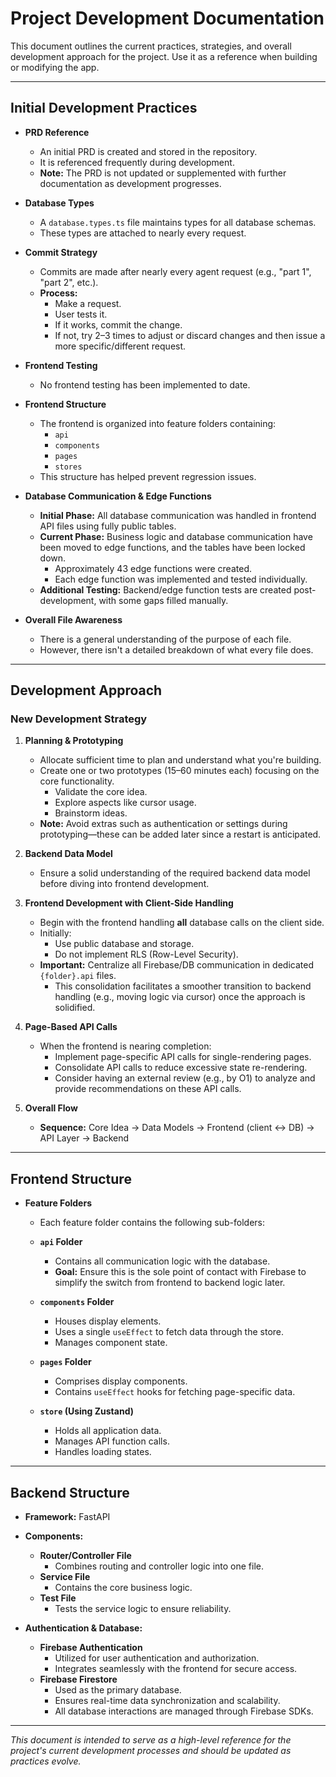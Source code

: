 # Project Development Documentation

This document outlines the current practices, strategies, and overall development approach for the project. Use it as a reference when building or modifying the app.

---

## Initial Development Practices

- **PRD Reference**
  - An initial PRD is created and stored in the repository.
  - It is referenced frequently during development.
  - **Note:** The PRD is not updated or supplemented with further documentation as development progresses.

- **Database Types**
  - A `database.types.ts` file maintains types for all database schemas.
  - These types are attached to nearly every request.

- **Commit Strategy**
  - Commits are made after nearly every agent request (e.g., "part 1", "part 2", etc.).
  - **Process:**
    - Make a request.
    - User tests it.
    - If it works, commit the change.
    - If not, try 2–3 times to adjust or discard changes and then issue a more specific/different request.

- **Frontend Testing**
  - No frontend testing has been implemented to date.

- **Frontend Structure**
  - The frontend is organized into feature folders containing:
    - `api`
    - `components`
    - `pages`
    - `stores`
  - This structure has helped prevent regression issues.

- **Database Communication & Edge Functions**
  - **Initial Phase:** All database communication was handled in frontend API files using fully public tables.
  - **Current Phase:** Business logic and database communication have been moved to edge functions, and the tables have been locked down.
    - Approximately 43 edge functions were created.
    - Each edge function was implemented and tested individually.
  - **Additional Testing:** Backend/edge function tests are created post-development, with some gaps filled manually.

- **Overall File Awareness**
  - There is a general understanding of the purpose of each file.
  - However, there isn't a detailed breakdown of what every file does.

---

## Development Approach

### New Development Strategy

1. **Planning & Prototyping**
   - Allocate sufficient time to plan and understand what you're building.
   - Create one or two prototypes (15–60 minutes each) focusing on the core functionality.
     - Validate the core idea.
     - Explore aspects like cursor usage.
     - Brainstorm ideas.
   - **Note:** Avoid extras such as authentication or settings during prototyping—these can be added later since a restart is anticipated.

2. **Backend Data Model**
   - Ensure a solid understanding of the required backend data model before diving into frontend development.

3. **Frontend Development with Client-Side Handling**
   - Begin with the frontend handling **all** database calls on the client side.
   - Initially:
     - Use public database and storage.
     - Do not implement RLS (Row-Level Security).
   - **Important:** Centralize all Firebase/DB communication in dedicated `{folder}.api` files.
     - This consolidation facilitates a smoother transition to backend handling (e.g., moving logic via cursor) once the approach is solidified.

4. **Page-Based API Calls**
   - When the frontend is nearing completion:
     - Implement page-specific API calls for single-rendering pages.
     - Consolidate API calls to reduce excessive state re-rendering.
     - Consider having an external review (e.g., by O1) to analyze and provide recommendations on these API calls.

5. **Overall Flow**
   - **Sequence:** Core Idea → Data Models → Frontend (client ↔ DB) → API Layer → Backend

---

## Frontend Structure

- **Feature Folders**
  - Each feature folder contains the following sub-folders:

  - **`api` Folder**
    - Contains all communication logic with the database.
    - **Goal:** Ensure this is the sole point of contact with Firebase to simplify the switch from frontend to backend logic later.

  - **`components` Folder**
    - Houses display elements.
    - Uses a single `useEffect` to fetch data through the store.
    - Manages component state.

  - **`pages` Folder**
    - Comprises display components.
    - Contains `useEffect` hooks for fetching page-specific data.

  - **`store` (Using Zustand)**
    - Holds all application data.
    - Manages API function calls.
    - Handles loading states.

---

## Backend Structure

- **Framework:** FastAPI

- **Components:**
  - **Router/Controller File**
    - Combines routing and controller logic into one file.
  - **Service File**
    - Contains the core business logic.
  - **Test File**
    - Tests the service logic to ensure reliability.

- **Authentication & Database:**
  - **Firebase Authentication**
    - Utilized for user authentication and authorization.
    - Integrates seamlessly with the frontend for secure access.
  - **Firebase Firestore**
    - Used as the primary database.
    - Ensures real-time data synchronization and scalability.
    - All database interactions are managed through Firebase SDKs.

---

*This document is intended to serve as a high-level reference for the project's current development processes and should be updated as practices evolve.*
